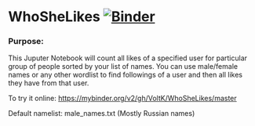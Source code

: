 # WhoSheLikes [![Binder](https://mybinder.org/badge_logo.svg)](https://mybinder.org/v2/gh/VoltK/WhoSheLikes/master)

### Purpose:

This Juputer Notebook will count all likes of a specified user for particular group of people sorted by your list of names.
You can use male/female names or any other wordlist to find followings of a user and then all likes they have from that user.

To try it online:
https://mybinder.org/v2/gh/VoltK/WhoSheLikes/master

Default namelist: male_names.txt (Mostly Russian names)

